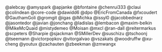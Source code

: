 @alebcay
@amyspark
@apjanke
@bfontaine
@chenrui333
@claui
@colindean
@core-code
@dawidd6
@dpo
@EricFromCanada
@fxcoudert
@GauthamGoli
@gromgit
@igas
@iMichka
@issyl0
@jacobbednarz
@jasontedor
@javian
@jonchang
@ladislas
@lembacon
@maxim-belkin
@MikeMcQuaid
@mistydemeo
@Moisan
@mxcl
@ran-dall
@reitermarkus
@scpeters
@Sharpie
@sjackman
@SMillerDev
@suschizu
@tschoonj
@tseemann
@victorpopkov
@vitorgalvao
@vszakats
@woodruffw
@xu-cheng
@youtux
@zachauten
@zbeekman
@zmwangx
